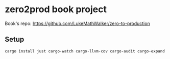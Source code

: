 # zero2prod book project

Book's repo: https://github.com/LukeMathWalker/zero-to-production

## Setup

```sh
cargo install just cargo-watch cargo-llvm-cov cargo-audit cargo-expand
```
